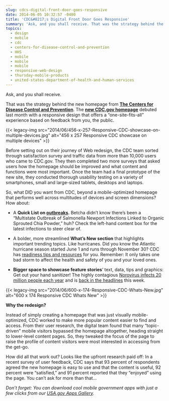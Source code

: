 ```yaml
---
slug: cdcs-digital-front-door-goes-responsive
date: 2014-06-05 10:32:57 -0400
title: 'CDC&#8217;s Digital Front Door Goes Responsive'
summary: 'Ask, and you shall receive. That was the strategy behind the new homepage from The Centers for Disease Control and Prevention. The new CDC.gov homepage debuted last month with a responsive design that offers a &#8220;one-site-fits-all&#8221; experience based on feedback from you, the public.'
topics:
  - design
  - mobile
  - cdc
  - centers-for-disease-control-and-prevention
  - HHS
  - mobile
  - mobile
  - mobile
  - responsive-web-design
  - thursday-mobile-products
  - united-states-department-of-health-and-human-services
---
```


Ask, and you shall receive.

That was the strategy behind the new homepage from [**The Centers for Disease Control and Prevention**](http://www.cdc.gov/about/organization/mission.htm). The [**new CDC.gov homepage**](http://www.cdc.gov/) debuted last month with a responsive design that offers a &#8220;one-site-fits-all&#8221; experience based on feedback from you, the public.

{{< legacy-img src="2014/06/456-x-257-Responsive-CDC-showcase-on-multiple-devices.jpg" alt="456 x 257 Responsive CDC showcase on multiple devices" >}}

Before setting out on their journey of Web redesign, the CDC team sorted through satisfaction survey and traffic data from more than 10,000 users who came to CDC.gov. They then completed two more surveys that asked users how the homepage should be improved and what content and functions were most important. Once the team had a final prototype of the new site, they conducted thorough usability testing on a variety of smartphones, small and large-sized tablets, desktops and laptops.



So, what DID you want from CDC, beyond a mobile-optimized homepage that performs well across multitudes of devices and screen dimensions? How about:

  * A **Quick List on [outbreaks](http://www.cdc.gov/outbreaks/index.html?s_cid=cdc_homepage_alloutbreaks_001).** Betcha didn&#8217;t know there&#8217;s been a &#8220;Multistate Outbreak of Salmonella Newport Infections Linked to Organic Sprouted Chia Powder,&#8221; huh? Check the left-hand content box for the latest infections to steer clear of.

  * A bolder, more streamlined **What&#8217;s New section** that highlights important trending topics. Like hurricanes. Did you know the Atlantic hurricane season started June 1 and runs through November 30? CDC has [readiness tips and resources](http://www.cdc.gov/features/hurricanepreparedness/index.html?s_cid=cdc_homepage_whatsnew_001) for you. Remember: It only takes one bad storm to affect the health and safety of you and your loved ones.

  * **Bigger space to showcase feature stories**&#8216; text, data, tips and graphics: Get out your hand sanitizer! The highly contagious [Norovirus infects 20 million people each year](http://www.cdc.gov/vitalsigns/norovirus/index.html?s_cid=cdc_homepage_feature_001) and is [back in the headlines](http://www.nbcnews.com/health/health-news/norovirus-think-restaurants-not-cruise-ships-cdc-says-n121401) this week.

{{< legacy-img src="2014/06/600-x-174-Responsive-CDC-Whats-New.jpg" alt="600 x 174 Responsive CDC Whats New" >}}

**Why the redesign?**

Instead of simply creating a homepage that was just visually mobile-optimized, CDC worked to make more popular content easier to find and access. From their user research, the digital team found that many &#8220;topic-driven&#8221; mobile visitors bypassed the homepage altogether, heading straight to lower-level content pages. So, they tweaked the focus of the page to raise the profile of content visitors were most interested in accessing from the get-go.

How did all that work out? Looks like the upfront research paid off: In a recent survey of user feedback, CDC says that 93 percent of respondents agreed the new homepage is easy to use and that the content is useful, 92 percent were &#8220;satisfied,&#8221; and 91 percent reported that they &#8220;enjoyed&#8221; using the page. You can&#8217;t ask for more than that&#8230;

_Don&#8217;t forget: You can download cool mobile government apps with just a few clicks from our [USA.gov Apps Gallery](http://apps.usa.gov/)._
